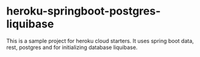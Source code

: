 # heroku-springboot-postgres-liquibase
This is a sample project for heroku cloud starters. It uses spring boot data, rest, postgres and for initializing database liquibase.
